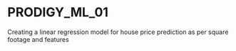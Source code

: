 # PRODIGY_ML_01
Creating a linear regression model for house price prediction as per square footage and features

